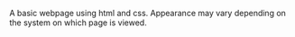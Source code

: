 A basic webpage using html and css.
Appearance may vary depending on the system on which page is viewed. 